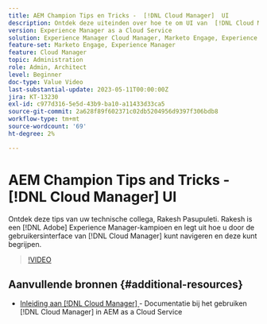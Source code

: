 ```yaml
---
title: AEM Champion Tips en Tricks -  [!DNL Cloud Manager]  UI
description: Ontdek deze uiteinden over hoe te om UI van  [!DNL Cloud Manager] van de kampioen van AEM en deskundige, Rakesh Pasupuleti te gebruiken.
version: Experience Manager as a Cloud Service
solution: Experience Manager Cloud Manager, Marketo Engage, Experience Manager
feature-set: Marketo Engage, Experience Manager
feature: Cloud Manager
topic: Administration
role: Admin, Architect
level: Beginner
doc-type: Value Video
last-substantial-update: 2023-05-11T00:00:00Z
jira: KT-13230
exl-id: c977d316-5e5d-43b9-ba10-a11433d33ca5
source-git-commit: 2a628f89f602371c02db5204956d9397f306bdb8
workflow-type: tm+mt
source-wordcount: '69'
ht-degree: 2%

---
```


# AEM Champion Tips and Tricks - [!DNL Cloud Manager] UI

Ontdek deze tips van uw technische collega, Rakesh Pasupuleti. Rakesh is een [!DNL Adobe] Experience Manager-kampioen en legt uit hoe u door de gebruikersinterface van [!DNL Cloud Manager] kunt navigeren en deze kunt begrijpen.

>[!VIDEO](https://video.tv.adobe.com/v/3419298?quality=12&learn=on)

## Aanvullende bronnen {#additional-resources}

* [ Inleiding aan  [!DNL Cloud Manager] ](https://experienceleague.adobe.com/docs/experience-manager-cloud-service/content/onboarding/concepts/cloud-manager-introduction.html?lang=nl-NL) - Documentatie bij het gebruiken [!DNL Cloud Manager] in AEM as a Cloud Service

